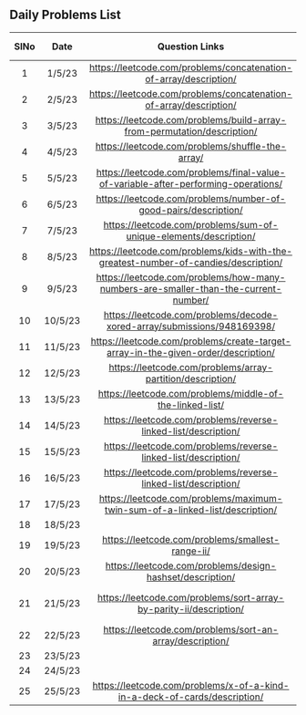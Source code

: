 ## Daily Problems List

| SlNo | Date    |                             Question Links                         | Difficulty Level  | remarks      | comment      |topic      |
| :--:| :-------:| :----------------------------------------------------------------------------------:| :---------------: | :----------: | :----------: | :----------: |
| 1   |1/5/23 | https://leetcode.com/problems/concatenation-of-array/description/                   | Easy              | easy |
| 2   |2/5/23 | https://leetcode.com/problems/concatenation-of-array/description/                   | Easy              | easy |
| 3   |3/5/23 | https://leetcode.com/problems/build-array-from-permutation/description/             | Easy              | easy |
| 4   |4/5/23 | https://leetcode.com/problems/shuffle-the-array/                                    | Easy              | Retry |
| 5   |5/5/23 | https://leetcode.com/problems/final-value-of-variable-after-performing-operations/  | Easy              | easy |
| 6   |6/5/23 | https://leetcode.com/problems/number-of-good-pairs/description/                     | Easy              | Retry |
| 7   |7/5/23 | https://leetcode.com/problems/sum-of-unique-elements/description/                   | Easy              | easy |
| 8   |8/5/23 | https://leetcode.com/problems/kids-with-the-greatest-number-of-candies/description/ | Easy              | Retry |
| 9   |9/5/23 | https://leetcode.com/problems/how-many-numbers-are-smaller-than-the-current-number/ | Easy              | Easy |
| 10  |10/5/23| https://leetcode.com/problems/decode-xored-array/submissions/948169398/             | Easy              | Easy |
| 11  |11/5/23| https://leetcode.com/problems/create-target-array-in-the-given-order/description/   | Easy              | Retry |
| 12  |12/5/23| https://leetcode.com/problems/array-partition/description/                          | Easy              | Retry |
| 13  |13/5/23| https://leetcode.com/problems/middle-of-the-linked-list/                            | Easy              | Retry |
| 14  |14/5/23| https://leetcode.com/problems/reverse-linked-list/description/                      | Easy              | Retry |
| 15  |15/5/23| https://leetcode.com/problems/reverse-linked-list/description/                      | Easy              | Retry |
| 16  |16/5/23|https://leetcode.com/problems/reverse-linked-list/description/                       | Easy              |  |
| 17  |17/5/23|https://leetcode.com/problems/maximum-twin-sum-of-a-linked-list/description/         | Medium| Retry | solve it again |
| 18  |18/5/23|       |              | |  |
| 19  |19/5/23|https://leetcode.com/problems/smallest-range-ii/         | Medium              | hard |solve again  |array|
| 20  |20/5/23|https://leetcode.com/problems/design-hashset/description/        | Medium              | upsolve | solve it again |Linkedlist|
| 21  |21/5/23|https://leetcode.com/problems/sort-array-by-parity-ii/description/        | Easy              | Medium | solve it again |Array Two Pointer|
| 22  |22/5/23|https://leetcode.com/problems/sort-an-array/description/        | Easy              | Easy | sorting pure |Array |
| 23  |23/5/23|       |            |  | | |
| 24  |24/5/23|        |             | |  | |
| 25  |25/5/23|https://leetcode.com/problems/x-of-a-kind-in-a-deck-of-cards/description/        | Medium | Medium |HashMap,Array,gcd,recursion|Array|
